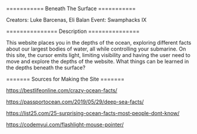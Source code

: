 =========== Beneath The Surface ===========

Creators: Luke Barcenas, Eli Balan
Event: Swamphacks IX

=============== Description ===============

This website places you in the depths of 
the ocean, exploring different facts about 
our largest bodies of water, all while 
controlling your submarine. On this site, 
the cursor emits light, limiting visibility 
and having the user need to move and explore 
the depths of the website. What things can 
be learned in the depths beneath the surface?

======= Sources for Making the Site =======

https://bestlifeonline.com/crazy-ocean-facts/

https://passportocean.com/2019/05/29/deep-sea-facts/

https://list25.com/25-surprising-ocean-facts-most-people-dont-know/

https://codemyui.com/flashlight-mouse-pointer/
